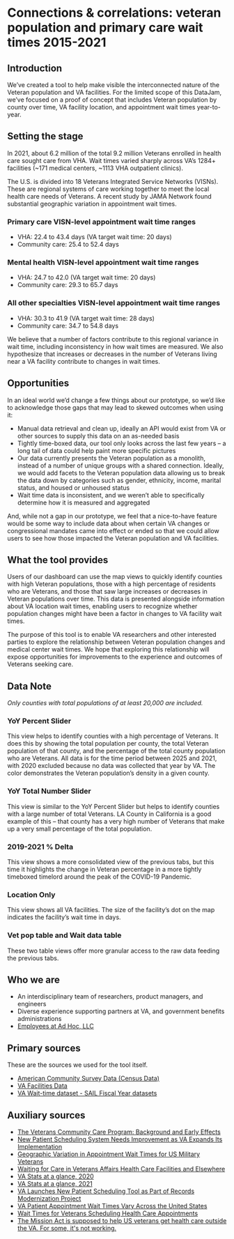 # Connections & correlations: veteran population and primary care wait times 2015-2021
## Introduction
We’ve created a tool to help make visible the interconnected nature of the Veteran population and VA facilities. For the limited scope of this DataJam, we’ve focused on a proof of concept that includes Veteran population by county over time, VA facility location, and appointment wait times year-to-year.

## Setting the stage
In 2021, about 6.2 million of the total 9.2 million Veterans enrolled in health care sought care from VHA. Wait times varied sharply across VA’s 1284+ facilities (~171 medical centers, ~1113 VHA outpatient clinics).

The U.S. is divided into 18 Veterans Integrated Service Networks (VISNs). These are regional systems of care working together to meet the local health care needs of Veterans. A recent study by JAMA Network found substantial geographic variation in appointment wait times.

### Primary care VISN-level appointment wait time ranges
- VHA: 22.4 to 43.4 days (VA target wait time: 20 days)
- Community care: 25.4 to 52.4 days

### Mental health VISN-level appointment wait time ranges
- VHA: 24.7 to 42.0 (VA target wait time: 20 days)
- Community care: 29.3 to 65.7 days

### All other specialties VISN-level appointment wait time ranges
- VHA: 30.3 to 41.9 (VA target wait time: 28 days)
- Community care: 34.7 to 54.8 days

We believe that a number of factors contribute to this regional variance in wait time, including inconsistency in how wait times are measured. We also hypothesize that increases or decreases in the number of Veterans living near a VA facility contribute to changes in wait times.

## Opportunities
In an ideal world we’d change a few things about our prototype, so we’d like to acknowledge those gaps that may lead to skewed outcomes when using it: 

- Manual data retrieval and clean up, ideally an API would exist from VA or other sources to supply this data on an as-needed basis
- Tightly time-boxed data, our tool only looks across the last few years – a long tail of data could help paint more specific pictures
- Our data currently presents the Veteran population as a monolith, instead of a number of unique groups with a shared connection. Ideally, we would add facets to the Veteran population data allowing us to break the data down by categories such as gender, ethnicity, income, marital status, and housed or unhoused status
- Wait time data is inconsistent, and we weren’t able to specifically determine how it is measured and aggregated

And, while not a gap in our prototype, we feel that a nice-to-have feature would be some way to include data about when certain VA changes or congressional mandates came into effect or ended so that we could allow users to see how those impacted the Veteran population and VA facilities.

## What the tool provides
Users of our dashboard can use the map views to quickly identify counties with high Veteran populations, those with a high percentage of residents who are Veterans, and those that saw large increases or decreases in Veteran populations over time. This data is presented alongside information about VA location wait times, enabling users to recognize whether population changes might have been a factor in changes to VA facility wait times.

The purpose of this tool is to enable VA researchers and other interested parties to explore the relationship between Veteran population changes and medical center wait times. We hope that exploring this relationship will expose opportunities for improvements to the experience and outcomes of Veterans seeking care.

## Data Note
*Only counties with total populations of at least 20,000 are included.*

### YoY Percent Slider
This view helps to identify counties with a high percentage of Veterans. It does this by showing the total population per county, the total Veteran population of that county, and the percentage of the total county population who are Veterans. All data is for the time period between 2025 and 2021, with 2020 excluded because no data was collected that year by VA. The color demonstrates the Veteran population’s density in a given county. 

### YoY Total Number Slider
This view is similar to the YoY Percent Slider but helps to identify counties with a large number of total Veterans. LA County in California is a good example of this – that county has a very high number of Veterans that make up a very small percentage of the total population.

### 2019-2021 % Delta
This view shows a more consolidated view of the previous tabs, but this time it highlights the change in Veteran percentage in a more tightly timeboxed timelord around the peak of the COVID-19 Pandemic.  

### Location Only
This view shows all VA facilities. The size of the facility’s dot on the map indicates the facility’s wait time in days.

### Vet pop table and Wait data table
These two table views offer more granular access to the raw data feeding the previous tabs.

## Who we are
- An interdisciplinary team of researchers, product managers, and engineers
- Diverse experience supporting partners at VA, and government benefits administrations
- [Employees at Ad Hoc, LLC](https://adhocteam.us/)

## Primary sources
These are the sources we used for the tool itself. 

- [American Community Survey Data (Census Data)](https://www.census.gov/programs-surveys/acs/data.html)
- [VA Facilities Data](https://www.data.va.gov/dataset/PAI-Data-Set-For-Open-Data-Maps-Data-Story-1-of-3/cg9c-gfgn)
- [VA Wait-time dataset - SAIL Fiscal Year datasets](https://www.data.va.gov/browse?q=SAIL&sortBy=relevance)

## Auxiliary sources
- [The Veterans Community Care Program: Background and Early Effects](https://www.cbo.gov/publication/57583)
- [New Patient Scheduling System Needs Improvement as VA Expands Its Implementation](https://www.oversight.gov/report/VA/New-Patient-Scheduling-System-Needs-Improvement-VA-Expands-Its-Implementation)
- [Geographic Variation in Appointment Wait Times for US Military Veterans](https://jamanetwork.com/journals/jamanetworkopen/fullarticle/2795631)
- [Waiting for Care in Veterans Affairs Health Care Facilities and Elsewhere](https://jamanetwork.com/journals/jamanetworkopen/fullarticle/2720912)
- [VA Stats at a glance, 2020](https://www.va.gov/vetdata/docs/Quickfacts/Stats_at_a_glance_12_31_20.PDF)
- [VA Stats at a glance, 2021](https://www.va.gov/vetdata/docs/Quickfacts/Stats_at_a_glance_12_31_21.PDF)
- [VA Launches New Patient Scheduling Tool as Part of Records Modernization Project](https://www.nextgov.com/it-modernization/2020/08/va-launches-new-patient-scheduling-tool-part-records-modernization-project/168013/)
- [VA Patient Appointment Wait Times Vary Across the United States](https://patientengagementhit.com/news/va-patient-appointment-wait-times-vary-across-the-united-states)
- [Wait Times for Veterans Scheduling Health Care Appointments](https://www.rand.org/multimedia/video/2022/09/21/wait-times-for-veterans-scheduling-health-care-appointments.html)
- [The Mission Act is supposed to help US veterans get health care outside the VA. For some, it's not working.](https://www.usatoday.com/in-depth/news/investigations/2021/11/01/mission-act-aid-veterans-healthcare-va-isnt-letting-it/8561618002/)


